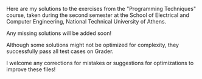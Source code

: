 Here are my solutions to the exercises from the "Programming Techniques" course, taken during the second semester at the School of Electrical and Computer Engineering, National Technical University of Athens.

Any missing solutions will be added soon!

Although some solutions might not be optimized for complexity, they successfully pass all test cases on Grader.

I welcome any corrections for mistakes or suggestions for optimizations to improve these files!
